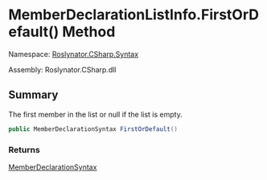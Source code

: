 # MemberDeclarationListInfo\.FirstOrDefault\(\) Method

Namespace: [Roslynator.CSharp.Syntax](../../README.md)

Assembly: Roslynator\.CSharp\.dll

## Summary

The first member in the list or null if the list is empty\.

```csharp
public MemberDeclarationSyntax FirstOrDefault()
```

### Returns

[MemberDeclarationSyntax](https://docs.microsoft.com/en-us/dotnet/api/microsoft.codeanalysis.csharp.syntax.memberdeclarationsyntax)




